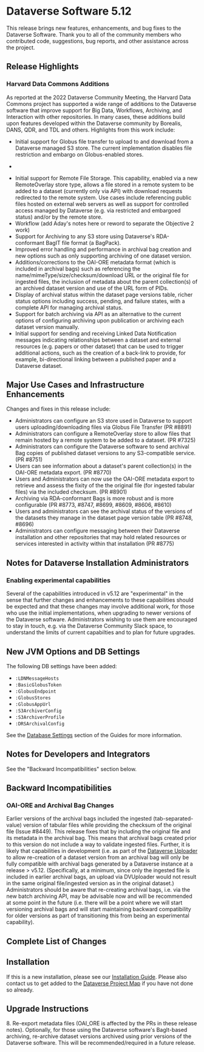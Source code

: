 # Dataverse Software 5.12

This release brings new features, enhancements, and bug fixes to the Dataverse Software. Thank you to all of the community members who contributed code, suggestions, bug reports, and other assistance across the project.

## Release Highlights

### Harvard Data Commons Additions

As reported at the 2022 Dataverse Community Meeting, the Harvard Data Commons project has supported a wide range of additions to the Dataverse software that improve support for Big Data, Workflows, Archiving, and Interaction with other repositories. In many cases, these additions build upon features developed within the Dataverse community by Borealis, DANS, QDR, and TDL and others. Highlights from this work include:

- Initial support for Globus file transfer to upload to and download from a Dataverse managed S3 store. The current implementation disables file restriction and embargo on Globus-enabled stores.
 - ```
- Initial support for Remote File Storage. This capability, enabled via a new RemoteOverlay store type, allows a file stored in a remote system to be added to a dataset (currently only via API) with download requests redirected to the remote system. Use cases include referencing public files hosted on external web servers as well as support for controlled access managed by Dataverse (e.g. via restricted and embargoed status) and/or by the remote store.
- Workflow (add Aday's notes here or reword to separate the Objective 2 work)
- Support for Archiving to any S3 store using Dataverse's RDA-conformant BagIT file format (a BagPack).
- Improved error handling and performance in archival bag creation and new options such as only supporting archiving of one dataset version.
- Additions/corrections to the OAI-ORE metadata format (which is included in archival bags) such as referencing the name/mimeType/size/checksum/download URL or the original file for ingested files, the inclusion of metadata about the parent collection(s) of an archived dataset version and use of the URL form of PIDs.
- Display of archival status within the dataset page versions table, richer status options including success, pending, and failure states, with a complete API for managing archival status.
- Support for batch archiving via API as an alternative to the current options of configuring archiving upon publication or archiving each dataset version manually.
- Initial support for sending and receiving Linked Data Notification messages indicating relationships between a dataset and external resources (e.g. papers or other dataset) that can be used to trigger additional actions, such as the creation of a back-link to provide, for example, bi-directional linking between a published paper and a Dataverse dataset.



## Major Use Cases and Infrastructure Enhancements

Changes and fixes in this release include:

- Administrators can configure an S3 store used in Dataverse to support users uploading/downloading files via Globus File Transfer (PR #8891)
- Administrators can configure a RemoteOverlay store to allow files that remain hosted by a remote system to be added to a dataset. (PR #7325)
- Administrators can configure the Dataverse software to send archival Bag copies of published dataset versions to any S3-compatible service. (PR #8751)
- Users can see information about a dataset's parent collection(s) in the OAI-ORE metadata export. (PR #8770)
- Users and Administrators can now use the OAI-ORE metadata export to retrieve and assess the fixity of the the original file (for ingested tabular files) via the included checksum. (PR #8901)
- Archiving via RDA-conformant Bags is more robust and is more configurable (PR #8773, #8747, #8699, #8609, #8606, #8610)
- Users and administrators can see the archival status of the versions of the datasets they manage in the dataset page version table (PR #8748, #8696)
- Administrators can configure messaging between their Dataverse installation and other repositories that may hold related resources or services interested in activity within that installation (PR #8775)

## Notes for Dataverse Installation Administrators

### Enabling experimental capabilities

Several of the capabilities introduced in v5.12 are "experimental" in the sense that further changes and enhancements to these capabilities should be expected and that these changes may involve additional work, for those who use the initial implementations, when upgrading to newer versions of the Dataverse software. Administrators wishing to use them are encouraged to stay in touch, e.g. via the Dataverse Community Slack space, to understand the limits of current capabilties and to plan for future upgrades.

## New JVM Options and DB Settings

The following DB settings have been added:

- `:LDNMessageHosts`
- `:BasicGlobusToken`
- `:GlobusEndpoint`
- `:GlobusStores`
- `:GlobusAppUrl`
- `:S3ArchiverConfig`
- `:S3ArchiverProfile`
- `:DRSArchivalConfig`

See the [Database Settings](https://guides.dataverse.org/en/5.12/installation/config.html#database-settings) section of the Guides for more information.

## Notes for Developers and Integrators

See the "Backward Incompatibilities" section below.

## Backward Incompatibilities

### OAI-ORE and Archival Bag Changes

Earlier versions of the archival bags included the ingested (tab-separated-value) version of tabular files while providing the checksum of the original file (Issue #8449). This release fixes that by including the original file and its metadata in the archival bag. This means that archival bags created prior to this version do not include a way to validate ingested files. Further, it is likely that capabilities in development (i.e. as part of the [Dataverse Uploader](https://github/org/GlobalDataverseCommunityConsortium/dataverse-uploader) to allow re-creation of a dataset version from an archival bag will only be fully compatible with archival bags generated by a Dataverse instance at a release > v5.12. (Specifically, at a minimum, since only the ingested file is included in earlier archival bags, an upload via DVUploader would not result in the same original file/ingested version as in the original dataset.) Administrators should be aware that re-creating archival bags, i.e. via the new batch archiving API, may be advisable now and will be recommended at some point in the future (i.e. there will be a point where we will start versioning archival bags and will start maintaining backward compatibility for older versions as part of transitioning this from being an experimental capability).

## Complete List of Changes



## Installation

If this is a new installation, please see our [Installation Guide](https://guides.dataverse.org/en/5.12/installation/). Please also contact us to get added to the [Dataverse Project Map](https://guides.dataverse.org/en/5.12/installation/config.html#putting-your-dataverse-installation-on-the-map-at-dataverse-org) if you have not done so already.

## Upgrade Instructions

8\. Re-export metadata files (OAI_ORE is affected by the PRs in these release notes). Optionally, for those using the Dataverse software's BagIt-based archiving, re-archive dataset versions archived using prior versions of the Dataverse software. This will be recommended/required in a future release.

